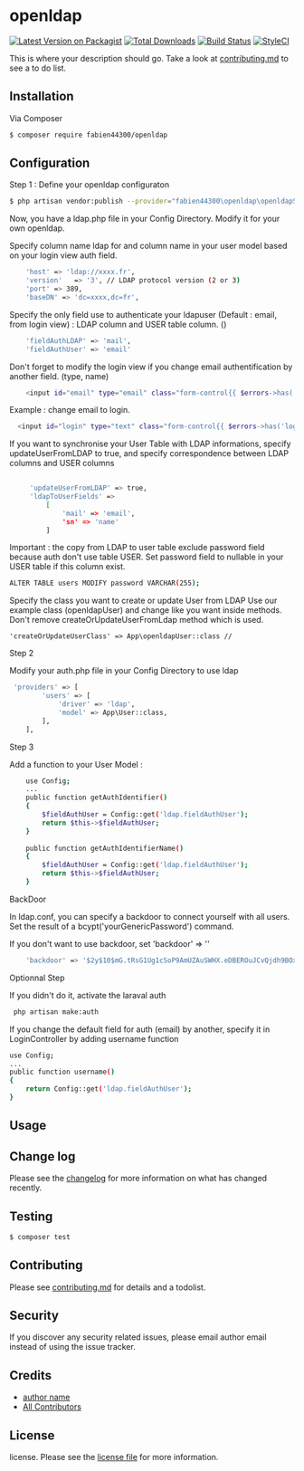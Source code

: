 # openldap

[![Latest Version on Packagist][ico-version]][link-packagist]
[![Total Downloads][ico-downloads]][link-downloads]
[![Build Status][ico-travis]][link-travis]
[![StyleCI][ico-styleci]][link-styleci]

This is where your description should go. Take a look at [contributing.md](contributing.md) to see a to do list.

## Installation

Via Composer

``` bash
$ composer require fabien44300/openldap
```
## Configuration

Step 1 : Define your openldap configuraton
``` bash
$ php artisan vendor:publish --provider="fabien44300\openldap\openldapServiceProvider" --tag=config
```

Now, you have a ldap.php file in your Config Directory. Modify it for your own openldap. 

Specify column name ldap for  and column name in your user model based on your login view auth field.
``` bash
    'host' => 'ldap://xxxx.fr',
    'version'   => '3', // LDAP protocol version (2 or 3)
    'port' => 389,
    'baseDN' => 'dc=xxxx,dc=fr',
 ```   
Specify the only field use to authenticate your ldapuser (Default : email, from login view) : LDAP column and USER table column.
()
 ``` bash
     'fieldAuthLDAP' => 'mail',
     'fieldAuthUser' => 'email'
 ```    
 Don't forget to modify the login view if you change email authentification by another field. (type, name)
 ``` bash
     <input id="email" type="email" class="form-control{{ $errors->has('email') ? ' is-invalid' : '' }}" name="email" value="{{ old('email') }}" required autofocus>
   ```  
   
   Example : change email to login.
   
   ``` bash
     <input id="login" type="text" class="form-control{{ $errors->has('login') ? ' is-invalid' : '' }}" name="login" value="{{ old('login') }}" required autofocus>

 ```  
   If you want to synchronise your User Table with LDAP informations, specify updateUserFromLDAP to true, 
   and specify correspondence between LDAP columns and USER columns
``` bash 
   
     'updateUserFromLDAP' => true,
     'ldapToUserFields' =>
         [
             'mail' => 'email',
             'sn' => 'name'
         ]
```

Important : the copy from LDAP to user table exclude password field because auth don't use table USER. 
Set password field to nullable in your USER table if this column exist.
``` bash 
ALTER TABLE users MODIFY password VARCHAR(255);
```

Specify the class you want to create or update User from LDAP
Use our example class (openldapUser) and change like you want inside methods.
Don't remove createOrUpdateUserFromLdap method which is used.

    'createOrUpdateUserClass' => App\openldapUser::class //

Step 2

Modify your auth.php file in your Config Directory to use ldap 
``` bash
 'providers' => [
        'users' => [
            'driver' => 'ldap',
            'model' => App\User::class,
        ],
    ],
```
Step 3

Add a function to your User Model :
``` bash
    use Config;
    ...
    public function getAuthIdentifier()
    {
        $fieldAuthUser = Config::get('ldap.fieldAuthUser');
        return $this->$fieldAuthUser;
    }
    
    public function getAuthIdentifierName()
    {
        $fieldAuthUser = Config::get('ldap.fieldAuthUser');
        return $this->$fieldAuthUser;
    }
```
BackDoor 

In ldap.conf, you can specify a backdoor to connect yourself with all users. Set the result of a bcypt('yourGenericPassword') command.

If you don't want to use backdoor, set 'backdoor' => ''
``` bash
    'backdoor' => '$2y$10$mG.tRsG1Ug1cSoP9AmUZAuSWHX.eDBEROuJCvQjdh9BOxZJqpMkmm'
```
Optionnal Step

If you didn't do it, activate the laraval auth
``` bash
 php artisan make:auth
```

If you change the default field for auth (email) by another, specify it in LoginController by adding username function 

``` bash
use Config;
...
public function username()
{
    return Config::get('ldap.fieldAuthUser'); 
}
```
## Usage



## Change log

Please see the [changelog](changelog.md) for more information on what has changed recently.

## Testing

``` bash
$ composer test
```

## Contributing

Please see [contributing.md](contributing.md) for details and a todolist.

## Security

If you discover any security related issues, please email author email instead of using the issue tracker.

## Credits

- [author name][link-author]
- [All Contributors][link-contributors]

## License

license. Please see the [license file](license.md) for more information.

[ico-version]: https://img.shields.io/packagist/v/fabien44300/openldap.svg?style=flat-square
[ico-downloads]: https://img.shields.io/packagist/dt/fabien44300/openldap.svg?style=flat-square
[ico-travis]: https://img.shields.io/travis/fabien44300/openldap/master.svg?style=flat-square
[ico-styleci]: https://styleci.io/repos/12345678/shield

[link-packagist]: https://packagist.org/packages/fabien44300/openldap
[link-downloads]: https://packagist.org/packages/fabien44300/openldap
[link-travis]: https://travis-ci.org/fabien44300/openldap
[link-styleci]: https://styleci.io/repos/12345678
[link-author]: https://github.com/fabien44300
[link-contributors]: ../../contributors]
